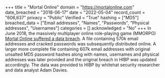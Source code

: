+++
title = "Mortal Online"
domain = "https://mortalonline.com"
date_breached = "2018-06-17"
date = "2022-05-04"
record_count = "606,637"
privacy = "Public"
Verified = "True"
hashing = ["MD5"]
breached_data = ["Email addresses", "Names", "Passwords", "Physical addresses", "Usernames"]
categories = []
acknowledged = "No"
+++
In June 2018, the massively multiplayer online role-playing game (MMORPG) <a href="https://account.mortalonline.com/breach.html" target="_blank" rel="noopener">Mortal Online suffered a data breach</a>. A file containing 570k email addresses and cracked passwords was subsequently distributed online. A larger more complete file containing 607k email addresses with original unsalted MD5 password hashes along with names, usernames and physical addresses was later provided and the original breach in HIBP was updated accordingly. The data was provided to HIBP by whitehat security researcher and data analyst Adam Davies.
